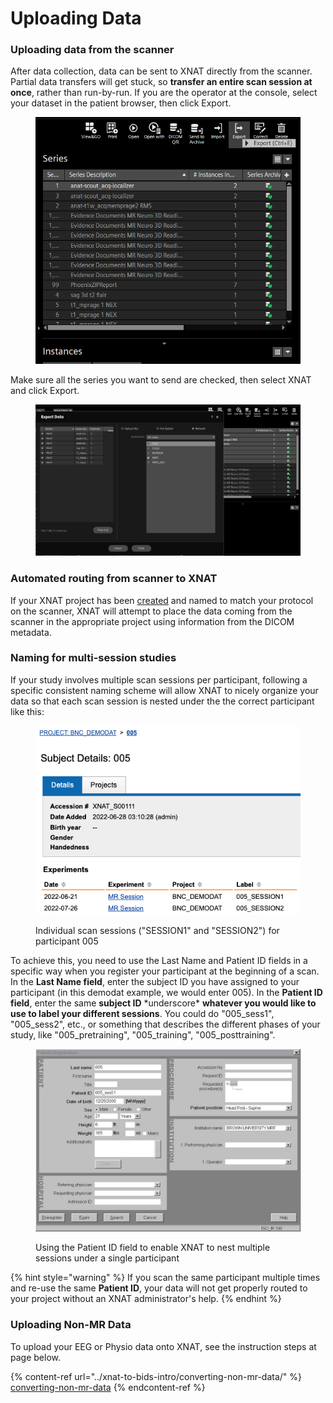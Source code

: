 # Uploading Data

### Uploading data from the scanner

After data collection, data can be sent to XNAT directly from the scanner. Partial data transfers will get stuck, so **transfer an entire scan session at once**, rather than run-by-run. If you are the operator at the console, select your dataset in the patient browser, then click Export.

<figure><img src="../.gitbook/assets/export.png" alt="" width="486"><figcaption></figcaption></figure>

Make sure all the series you want to send are checked, then select XNAT and click Export.

<figure><img src="../.gitbook/assets/xnat (1).png" alt=""><figcaption></figcaption></figure>

### Automated routing from scanner to XNAT

If your XNAT project has been [created](project-creation-in-xnat.md) and named to match your protocol on the scanner, XNAT will attempt to place the data coming from the scanner in the appropriate project using information from the DICOM metadata.&#x20;

### Naming for multi-session studies

If your study involves multiple scan sessions per participant, following a specific consistent naming scheme will allow XNAT to nicely organize your data so that each scan session is nested under the the correct participant like this:

<figure><img src="../.gitbook/assets/Screen Shot 2022-10-26 at 11.34.40 AM (1).png" alt=""><figcaption><p>Individual scan sessions ("SESSION1" and "SESSION2") for participant 005</p></figcaption></figure>

To achieve this, you need to use the Last Name and Patient ID fields in a specific way when you register your participant at the beginning of a scan. In the **Last Name field**, enter the subject ID you have assigned to your participant (in this demodat example, we would enter 005). In the **Patient ID field**, enter the same **subject ID** \*underscore\* **whatever you would like to use to label your different sessions**. You could do "005\_sess1", "005\_sess2", etc., or something that describes the different phases of your study, like "005\_pretraining", "005\_training", "005\_posttraining".

<figure><img src="../.gitbook/assets/multisess.JPG" alt=""><figcaption><p>Using the Patient ID field to enable XNAT to nest multiple sessions under a single participant</p></figcaption></figure>

{% hint style="warning" %}
If you scan the same participant multiple times and re-use the same **Patient ID**, your data will not get properly routed to your project without an XNAT administrator's help.&#x20;
{% endhint %}



### Uploading Non-MR Data

To upload your EEG or Physio data onto XNAT, see the instruction steps at page below.

{% content-ref url="../xnat-to-bids-intro/converting-non-mr-data/" %}
[converting-non-mr-data](../xnat-to-bids-intro/converting-non-mr-data/)
{% endcontent-ref %}



